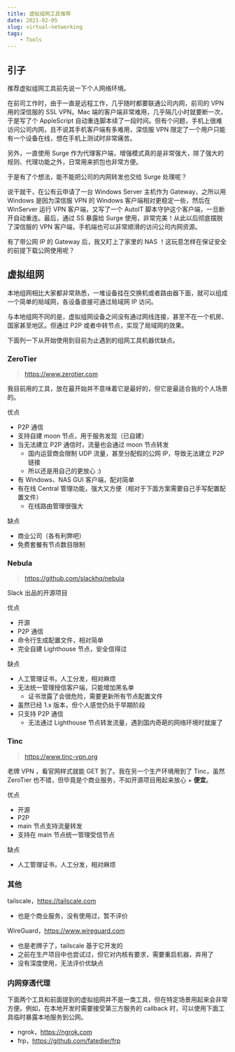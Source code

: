 ```yaml
---
title: 虚拟组网工具推荐
date: 2021-02-05
slug: virtual-networking
tags:
    - Tools
---
```


## 引子

推荐虚拟组网工具前先说一下个人网络环境。

在前司工作时，由于一直是远程工作，几乎随时都要联通公司内网，前司的 VPN 用的深信服的 SSL VPN。Mac 端的客户端非常难用，几乎隔几小时就要断一次，于是写了个 AppleScript 自动重连脚本续了一段时间。但有个问题，手机上很难访问公司内网，且不说其手机客户端有多难用，深信服 VPN 限定了一个用户只能有一个设备在线，想在手机上测试时非常痛苦。

另外，一直使用 Surge 作为代理客户端，增强模式真的是非常强大，除了强大的规则、代理功能之外，日常用来抓包也非常方便。

于是有了个想法，能不能把公司的内网转发也交给 Surge 处理呢？

说干就干，在公有云申请了一台 Windows Server 主机作为 Gateway，之所以用 Windows 是因为深信服 VPN 的 Windows 客户端相对更稳定一些，然后在 WinServer 运行 VPN 客户端，又写了一个 AutoIT 脚本守护这个客户端，一旦断开自动重连。最后，通过 SS 暴露给 Surge 使用，非常完美！从此以后彻底摆脱了深信服的 VPN 客户端，手机端也可以非常顺滑的访问公司内网资源。

有了带公网 IP 的 Gateway 后，我又盯上了家里的 NAS ！这玩意怎样在保证安全的前提下载公网使用呢？


## 虚拟组网

本地组网相比大家都非常熟悉，一堆设备挂在交换机或者路由器下面，就可以组成一个简单的局域网，各设备直接可通过局域网 IP 访问。

与本地组网不同的是，虚拟组网设备之间没有通过网线连接，甚至不在一个机房、国家甚至地区。但通过 P2P 或者中转节点，实现了局域网的效果。

下面列一下从开始使用到目前为止遇到的组网工具机器优缺点。


### ZeroTier

> https://www.zerotier.com

我目前用的工具，放在最开始并不意味着它是最好的，但它是最适合我的个人场景的。

优点
- P2P 通信
- 支持自建 moon 节点，用于服务发现（已自建）
- 当无法建立 P2P 通信时，流量也会通过 moon 节点转发
    - 国内运营商会限制 UDP 流量，甚至分配假的公网 IP，导致无法建立 P2P 链接
    - 所以还是用自己的更放心 :)
- 有 Windows、NAS GUI 客户端，配对简单
- 有在线 Central 管理功能，强大又方便（相对于下面方案需要自己手写配置配置文件）
    - 在线路由管理很强大

缺点
- 商业公司（各有利弊吧）
- 免费套餐有节点数目限制



### Nebula

> https://github.com/slackhq/nebula

Slack 出品的开源项目

优点
- 开源
- P2P 通信
- 命令行生成配置文件，相对简单
- 完全自建 Lighthouse 节点，安全信得过


缺点
- 人工管理证书，人工分发，相对麻烦
- 无法统一管理授信客户端，只能增加黑名单
  - 证书泄露了会很危险，需要更新所有节点配置文件
- 虽然已经 1.x 版本，但个人感觉仍处于早期阶段
- 只支持 P2P 通信
  - 无法通过 Lighthouse 节点转发流量，遇到国内奇葩的网络环境时就废了


### Tinc

> https://www.tinc-vpn.org

老牌 VPN ，看官网样式就能 GET 到了。我在另一个生产环境用到了 Tinc，虽然 ZeroTier 也不错，但毕竟是个商业服务，不如开源项目用起来放心 + **便宜**。

优点
- 开源
- P2P
- main 节点支持流量转发
- 支持在 main 节点统一管理受信节点

缺点
- 人工管理证书，人工分发，相对麻烦


### 其他

tailscale，https://tailscale.com
- 也是个商业服务，没有使用过，暂不评价

WireGuard，https://www.wireguard.com
- 也是老牌子了，tailscale 基于它开发的
- 之前在生产项目中也尝试过，但它对内核有要求，需要重启机器，弃用了
- 没有深度使用，无法评价优缺点

### 内网穿透代理

下面两个工具和前面提到的虚拟组网并不是一类工具，但在特定场景用起来会非常方便。例如，在本地开发时需要接受第三方服务的 callback 时，可以使用下面工具临时暴露本地服务到公网。

- ngrok，https://ngrok.com
- frp，https://github.com/fatedier/frp